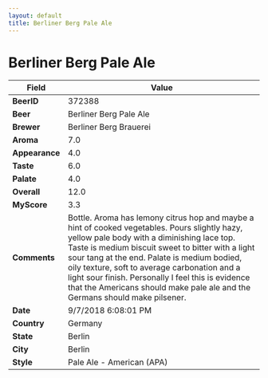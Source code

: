 ```yaml
---
layout: default
title: Berliner Berg Pale Ale
---
```


# Berliner Berg Pale Ale

| Field         | Value     |
|---------------|-----------|
| **BeerID** | 372388 |
| **Beer** | Berliner Berg Pale Ale |
| **Brewer** | Berliner Berg Brauerei |
| **Aroma** | 7.0 |
| **Appearance** | 4.0 |
| **Taste** | 6.0 |
| **Palate** | 4.0 |
| **Overall** | 12.0 |
| **MyScore** | 3.3 |
| **Comments** | Bottle. Aroma has lemony citrus hop and maybe a hint of cooked vegetables. Pours slightly hazy, yellow pale body with a diminishing lace top. Taste is medium biscuit sweet to bitter with a light sour tang at the end. Palate is medium bodied, oily texture, soft to average carbonation and a light sour finish. Personally I feel this is evidence that the Americans should make pale ale and the Germans should make pilsener. |
| **Date** | 9/7/2018 6:08:01 PM |
| **Country** | Germany |
| **State** | Berlin |
| **City** | Berlin |
| **Style** | Pale Ale - American (APA) |
